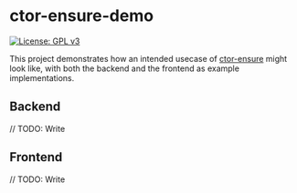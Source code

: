 # ctor-ensure-demo

[![License: GPL v3](https://img.shields.io/badge/License-GPLv3-blue.svg)](https://www.gnu.org/licenses/gpl-3.0)

This project demonstrates how an intended usecase of [ctor-ensure](https://github.com/BlvckBytes/ctor-ensure) might look like, with both the backend and the frontend as example implementations.

## Backend

// TODO: Write

## Frontend

// TODO: Write

